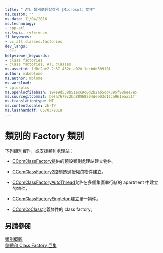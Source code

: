 ```yaml
---
title: " ATL 類別處理站類別 |Microsoft 文件"
ms.custom: ''
ms.date: 11/04/2016
ms.technology:
- cpp-atl
ms.topic: reference
f1_keywords:
- vc.atl.classes.factories
dev_langs:
- C++
helpviewer_keywords:
- class factories
- class factories, ATL classes
ms.assetid: 1d8c2ae2-2c37-452c-a02d-1ecbdd309f84
author: mikeblome
ms.author: mblome
ms.workload:
- cplusplus
ms.openlocfilehash: 197e9d538b51ec69c0d2b2ab5dd7395f98bee7e5
ms.sourcegitcommit: be2a7679c2bd80968204dee03d13ca961eaa31ff
ms.translationtype: MT
ms.contentlocale: zh-TW
ms.lasthandoff: 05/03/2018
---
```

# <a name="class-factories-classes"></a>類別的 Factory 類別
下列類別實作，或支援類別處理站：  
  
-   [CComClassFactory](../atl/reference/ccomclassfactory-class.md)提供的預設類別處理站建立物件。  
  
-   [CComClassFactory2](../atl/reference/ccomclassfactory2-class.md)控制透過授權的物件建立。  
  
-   [CComClassFactoryAutoThread](../atl/reference/ccomclassfactoryautothread-class.md)允許在多個集區執行緒的 apartment 中建立的物件。  
  
-   [CComClassFactorySingleton](../atl/reference/ccomclassfactorysingleton-class.md)建立單一物件。  
  
-   [CComCoClass](../atl/reference/ccomcoclass-class.md)定義物件的 class factory。  
  
## <a name="see-also"></a>另請參閱  
 [類別概觀](../atl/atl-class-overview.md)   
 [彙總和 Class Factory 巨集](../atl/reference/aggregation-and-class-factory-macros.md)

